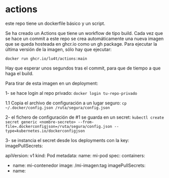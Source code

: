 # actions


este repo tiene un dockerfile básico y un script.

Se ha creado un Actions que tiene un workflow de tipo build. Cada vez que se hace un commit a este repo
se crea automáticamente una nueva imagen que se queda hosteada en ghcr.io como un gh package.
Para ejecutar la última versión de la imagen, sólo hay que ejecutar:

  `docker run ghcr.io/lu4t/actions:main`

Hay que esperar unos segundos tras el commit, para que de tiempo a que haga el build.


Para tirar de esta imagen en un deployment:

1- se hace login al repo privado:
  `docker login tu-repo-privado`

1.1 Copia el archivo de configuración a un lugar seguro:
  `cp ~/.docker/config.json /ruta/segura/config.json`

2- el fichero de configuración de #1 se guarda en un secret:
  `kubectl create secret generic <nombre-secreto> --from-file=.dockerconfigjson=/ruta/segura/config.json --type=kubernetes.io/dockerconfigjson`

3- se instancia el secret desde los deployments con la key: imagePullSecrets:

apiVersion: v1
kind: Pod
metadata:
  name: mi-pod
spec:
  containers:
  - name: mi-contenedor
    image: <tu-repo-privado>/mi-imagen:tag
  imagePullSecrets:
  - name: <nombre-secreto>


